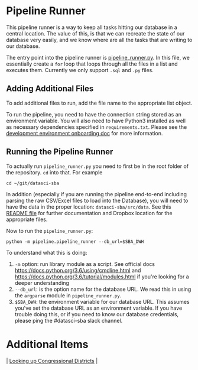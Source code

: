 # Pipeline Runner
This pipeline runner is a way to keep all tasks hitting our database in a central location. The value of this, is that we can recreate the state of our database very easily, and we know where are all the tasks that are writing to our database.

The entry point into the pipeline runner is [pipeline_runner.py](./pipeline_runner.py). In this file, we essentially create a `for` loop that loops through all the files in a list and executes them. Currently we only support `.sql` and `.py` files.

## Adding Additional Files
To add additional files to run, add the file name to the appropriate list object.

To run the pipeline, you need to have the connection string stored as an environment variable. You will also need to have Python3 installed as well as necessary dependencies specified in `requirements.txt`. Please see the [development environment onboarding doc](https://github.com/sfbrigade/datasci-sba/blob/master/onboarding/02_development_environment.md) for more information.

## Running the Pipeline Runner
To actually run `pipeline_runner.py` you need to first be in the root folder of the repository. `cd` into that. For example
```
cd ~/git/datasci-sba
```

In addition (especially if you are running the pipeline end-to-end including parsing the raw CSV/Excel files to load into the Database), you will need to have the data in the proper location: `datasci-sba/src/data`. See this [README file](../src/README.md) for further documentation and Dropbox location for the appropriate files.

Now to run the `pipeline_runner.py`:
```
python -m pipeline.pipeline_runner --db_url=$SBA_DWH
```

To understand what this is doing:
1. `-m` option: run library module as a script. See official docs https://docs.python.org/3.6/using/cmdline.html and https://docs.python.org/3.6/tutorial/modules.html if you're looking for a deeper understanding
2. `--db_url`: is the option name for the database URL. We read this in using the `argparse` module in `pipeline_runner.py`.
3. `$SBA_DWH`: the environment variable for our database URL. This assumes you've set the database URL as an environment variable. If you have trouble doing this, or if you need to know our database credentials, please ping the #datasci-sba slack channel.

# Additional Items

| [Looking up Congressional Districts](./01_congressional_district.md) |


